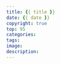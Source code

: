```yaml
---
title: {{ title }}
date: {{ date }}
copyright: true
top: 95
categories: 
tags: 
image: 
description: 
---
```


<span></span>

<!--more-->
